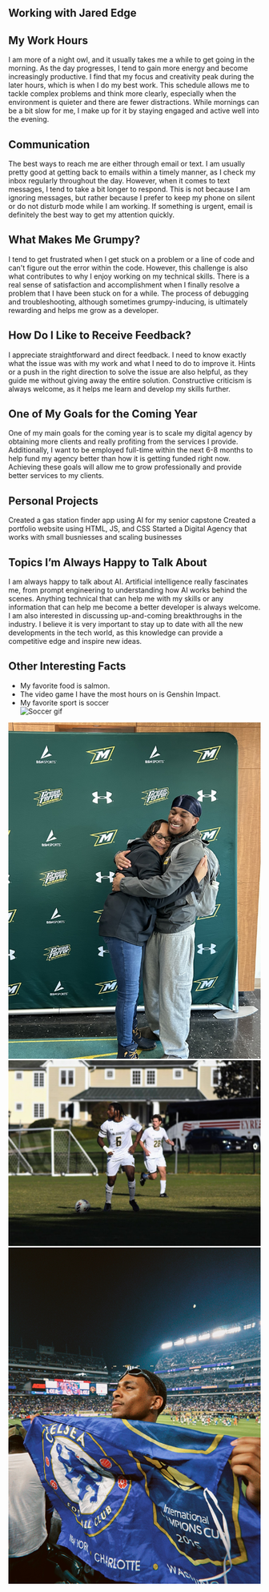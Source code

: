 ## Working with Jared Edge



## My Work Hours

I am more of a night owl, and it usually takes me a while to get going in the morning. As the day progresses, I tend to gain more energy and become increasingly productive. I find that my focus and creativity peak during the later hours, which is when I do my best work. This schedule allows me to tackle complex problems and think more clearly, especially when the environment is quieter and there are fewer distractions. While mornings can be a bit slow for me, I make up for it by staying engaged and active well into the evening.

## Communication

The best ways to reach me are either through email or text. I am usually pretty good at getting back to emails within a timely manner, as I check my inbox regularly throughout the day. However, when it comes to text messages, I tend to take a bit longer to respond. This is not because I am ignoring messages, but rather because I prefer to keep my phone on silent or do not disturb mode while I am working. If something is urgent, email is definitely the best way to get my attention quickly.

## What Makes Me Grumpy?

I tend to get frustrated when I get stuck on a problem or a line of code and can't figure out the error within the code. However, this challenge is also what contributes to why I enjoy working on my technical skills. There is a real sense of satisfaction and accomplishment when I finally resolve a problem that I have been stuck on for a while. The process of debugging and troubleshooting, although sometimes grumpy-inducing, is ultimately rewarding and helps me grow as a developer.

## How Do I Like to Receive Feedback?

I appreciate straightforward and direct feedback. I need to know exactly what the issue was with my work and what I need to do to improve it. Hints or a push in the right direction to solve the issue are also helpful, as they guide me without giving away the entire solution. Constructive criticism is always welcome, as it helps me learn and develop my skills further.

## One of My Goals for the Coming Year

One of my main goals for the coming year is to scale my digital agency by obtaining more clients and really profiting from the services I provide. Additionally, I want to be employed full-time within the next 6-8 months to help fund my agency better than how it is getting funded right now. Achieving these goals will allow me to grow professionally and provide better services to my clients.


## Personal Projects
Created a gas station finder app using AI for my senior capstone
Created a portfolio website using HTML, JS, and CSS
Started a Digital Agency that works with small busniesses and scaling businesses

## Topics I’m Always Happy to Talk About

I am always happy to talk about AI. Artificial intelligence really fascinates me, from prompt engineering to understanding how AI works behind the scenes. Anything technical that can help me with my skills or any information that can help me become a better developer is always welcome. I am also interested in discussing up-and-coming breakthroughs in the industry. I believe it is very important to stay up to date with all the new developments in the tech world, as this knowledge can provide a competitive edge and inspire new ideas.

## Other Interesting Facts

- My favorite food is salmon.
- The video game I have the most hours on is Genshin Impact.
- My favorite sport is soccer  
  ![Soccer gif](https://media2.giphy.com/media/v1.Y2lkPTZjMDliOTUyaHZmZ3o4YXNyenRjMnJyZXY0dTFpYzNwczk4ejB2Z3hubmRhMmlhMSZlcD12MV9naWZzX3NlYXJjaCZjdD1n/WvuTFk2IN7jxoLVDkP/source.gif)

![Photo fo me and my mother](images/IMG_1703.jpeg)
![Me playing soccer](images/IMG_7034.JPG)
![Me at a soccer game](images/Chelsea.jpeg)